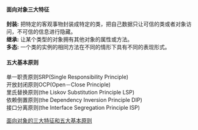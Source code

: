 #### 面向对象三大特征
**封装:** 把特定的客观事物封装成特定的类，把自己数据只让可信的类或者对象访问，不可信的信息进行隐藏。</br>
**继承:** 让某个类型的对象拥有其他对象的属性或方法。</br>
**多态:** 一个类的实例的相同方法在不同的情形下具有不同的表现形式。

#### 五大基本原则
单一职责原则SRP(Single Responsibility Principle)</br>
开放封闭原则OCP(Open－Close Principle)</br>
里氏替换原则(the Liskov Substitution Principle LSP)</br>
依赖倒置原则(the Dependency Inversion Principle DIP)</br>
接口分离原则(the Interface Segregation Principle ISP)

[面向对象的三大特征和五大基本原则](http://itommy.iteye.com/blog/2284982)
